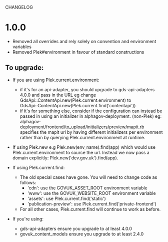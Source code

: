 CHANGELOG
# 1.0.0

  * Removed all overrides and rely solely on convention and environment variables
  * Removed Plek#environment in favour of standard constructions

## To upgrade:

  * If you are using Plek.current.environment:
    * if it's for an api-adapter, you should upgrade to gds-api-adapters 4.0.0
      and pass in the URL eg change GdsApi::ContentApi.new(Plek.current.environment) to
      GdsApi::ContentApi.new(Plek.current.find('contentapi'))
    * if it's for something else, consider if the configuration can instead be passed
      in using an initializer in alphagov-deployment. (non-Plek) eg:
      alphagov-deployment/frontend/to_upload/initializers/preview/mapit.rb
      specifies the mapit url by having different initializers per environment
      rather than by querying Plek.current.environment at runtime.
  * If using Plek.new e.g Plek.new(env_name).find(app) which would use Plek.current.environment to source the url. Instead we now pass a domain explicitly: Plek.new('dev.gov.uk').find(app).
  * If using Plek.current.find:
    * The old special cases have gone. You will need to change code as follows:
      * 'cdn': use the GOVUK_ASSET_ROOT environment variable
      * 'www': use the GOVUK_WEBSITE_ROOT environment variable
      * 'assets': use Plek.current.find('static')
      * 'publication-preview': use Plek.current.find('private-frontend')
    * For all other cases, Plek.current.find will continue to work as before.

  * If you're using:
    *   gds-api-adapters ensure you upgrade to at least 4.0.0
    *   govuk_content_models ensure you upgrade to at least 2.4.0
